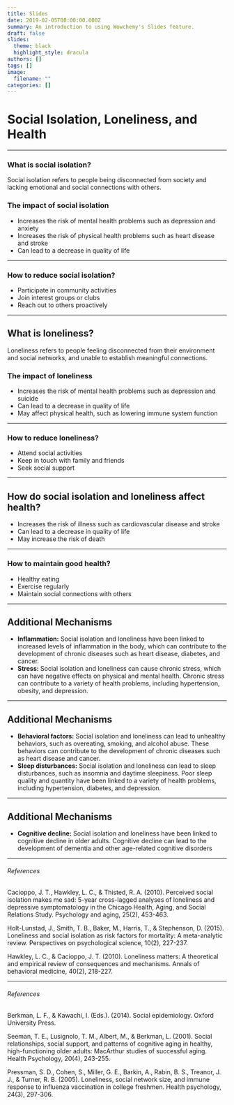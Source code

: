 ```yaml
---
title: Slides
date: 2019-02-05T00:00:00.000Z
summary: An introduction to using Wowchemy's Slides feature.
draft: false
slides:
  theme: black
  highlight_style: dracula
authors: []
tags: []
image:
  filename: ""
categories: []
---
```

# Social Isolation, Loneliness, and Health

- - -

### What is social isolation?

Social isolation refers to people being disconnected from society and lacking emotional and social connections with others.

### The impact of social isolation

* Increases the risk of mental health problems such as depression and anxiety
* Increases the risk of physical health problems such as heart disease and stroke
* Can lead to a decrease in quality of life

- - -

### How to reduce social isolation?

* Participate in community activities
* Join interest groups or clubs
* Reach out to others proactively

- - -

## What is loneliness?

Loneliness refers to people feeling disconnected from their environment and social networks, and unable to establish meaningful connections.

### The impact of loneliness

* Increases the risk of mental health problems such as depression and suicide
* Can lead to a decrease in quality of life
* May affect physical health, such as lowering immune system function

- - -

### How to reduce loneliness?

* Attend social activities
* Keep in touch with family and friends
* Seek social support

- - -

## How do social isolation and loneliness affect health?

* Increases the risk of illness such as cardiovascular disease and stroke
* Can lead to a decrease in quality of life
* May increase the risk of death

- - -

### How to maintain good health?

* Healthy eating
* Exercise regularly
* Maintain social connections with others

- - -

## Additional Mechanisms

* **Inflammation:** Social isolation and loneliness have been linked to increased levels of inflammation in the body, which can contribute to the development of chronic diseases such as heart disease, diabetes, and cancer.
* **Stress:** Social isolation and loneliness can cause chronic stress, which can have negative effects on physical and mental health. Chronic stress can contribute to a variety of health problems, including hypertension, obesity, and depression.

- - -

## Additional Mechanisms

* **Behavioral factors:** Social isolation and loneliness can lead to unhealthy behaviors, such as overeating, smoking, and alcohol abuse. These behaviors can contribute to the development of chronic diseases such as heart disease and cancer.
* **Sleep disturbances:** Social isolation and loneliness can lead to sleep disturbances, such as insomnia and daytime sleepiness. Poor sleep quality and quantity have been linked to a variety of health problems, including hypertension, diabetes, and depression.

- - -

## Additional Mechanisms

* **Cognitive decline:** Social isolation and loneliness have been linked to cognitive decline in older adults. Cognitive decline can lead to the development of dementia and other age-related cognitive disorders

- - -

###### References

Cacioppo, J. T., Hawkley, L. C., & Thisted, R. A. (2010). Perceived social isolation makes me sad: 5-year cross-lagged analyses of loneliness and depressive symptomatology in the Chicago Health, Aging, and Social Relations Study. Psychology and aging, 25(2), 453-463.

Holt-Lunstad, J., Smith, T. B., Baker, M., Harris, T., & Stephenson, D. (2015). Loneliness and social isolation as risk factors for mortality: A meta-analytic review. Perspectives on psychological science, 10(2), 227-237.

Hawkley, L. C., & Cacioppo, J. T. (2010). Loneliness matters: A theoretical and empirical review of consequences and mechanisms. Annals of behavioral medicine, 40(2), 218-227.

- - -

###### References

Berkman, L. F., & Kawachi, I. (Eds.). (2014). Social epidemiology. Oxford University Press.

Seeman, T. E., Lusignolo, T. M., Albert, M., & Berkman, L. (2001). Social relationships, social support, and patterns of cognitive aging in healthy, high-functioning older adults: MacArthur studies of successful aging. Health Psychology, 20(4), 243-255. 

Pressman, S. D., Cohen, S., Miller, G. E., Barkin, A., Rabin, B. S., Treanor, J. J., & Turner, R. B. (2005). Loneliness, social network size, and immune response to influenza vaccination in college freshmen. Health psychology, 24(3), 297-306.